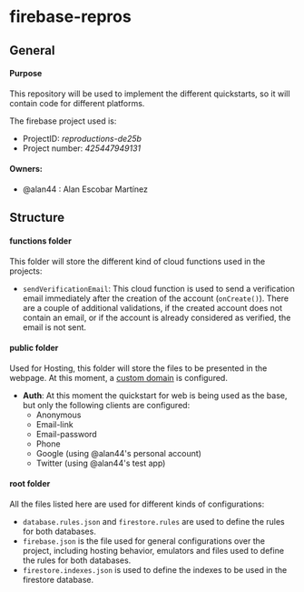 # firebase-repros

## General
#### Purpose
This repository will be used to implement the different quickstarts, so it will contain code for different platforms.

The firebase project used is:
- ProjectID: _reproductions-de25b_
- Project number: _425447949131_

#### Owners:
- @alan44 : Alan Escobar Martínez

## Structure

#### functions folder
This folder will store the different kind of cloud functions used in the projects:
- `sendVerificationEmail`: This cloud function is used to send a verification email immediately after the creation of the account (`onCreate()`). There are a couple of additional validations, if the created account does not contain an email, or if the account is already considered as verified, the email is not sent.

#### public folder
Used for Hosting, this folder will store the files to be presented in the webpage. At this moment, a [custom domain](https://epamfrbs.xyz) is configured.
- **Auth**: At this moment the quickstart for web is being used as the base, but only the following clients are configured:
	- Anonymous
	- Email-link
	- Email-password
	- Phone
	- Google (using @alan44's personal account)
	- Twitter (using @alan44's test app)

#### root folder
All the files listed here are used for different kinds of configurations:
- `database.rules.json` and `firestore.rules` are used to define the rules for both databases.
- `firebase.json` is the file used for general configurations over the project, including hosting behavior, emulators and files used to define the rules for both databases.
- `firestore.indexes.json` is used to define the indexes to be used in the firestore database.
